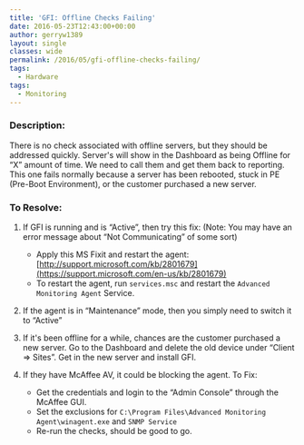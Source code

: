 ```yaml
---
title: 'GFI: Offline Checks Failing'
date: 2016-05-23T12:43:00+00:00
author: gerryw1389
layout: single
classes: wide
permalink: /2016/05/gfi-offline-checks-failing/
tags:
  - Hardware
tags:
  - Monitoring
---
```

<!--more-->

### Description:

There is no check associated with offline servers, but they should be addressed quickly. Server's will show in the Dashboard as being Offline for &#8220;X&#8221; amount of time. We need to call them and get them back to reporting. This one fails normally because a server has been rebooted, stuck in PE (Pre-Boot Environment), or the customer purchased a new server.

### To Resolve:

1. If GFI is running and is &#8220;Active&#8221;, then try this fix: (Note: You may have an error message about &#8220;Not Communicating&#8221; of some sort)

   - Apply this MS Fixit and restart the agent: [http://support.microsoft.com/kb/2801679](https://support.microsoft.com/en-us/kb/2801679)
   - To restart the agent, run `services.msc` and restart the `Advanced Monitoring Agent` Service.

2. If the agent is in &#8220;Maintenance&#8221; mode, then you simply need to switch it to &#8220;Active&#8221;

3. If it's been offline for a while, chances are the customer purchased a new server. Go to the Dashboard and delete the old device under &#8220;Client => Sites&#8221;. Get in the new server and install GFI.

4. If they have McAffee AV, it could be blocking the agent. To Fix:

   - Get the credentials and login to the &#8220;Admin Console&#8221; through the McAffee GUI.
   - Set the exclusions for `C:\Program Files\Advanced Monitoring Agent\winagent.exe` and `SNMP Service`
   - Re-run the checks, should be good to go.